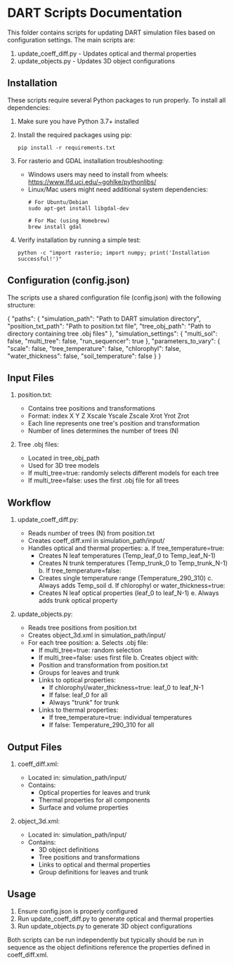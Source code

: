 DART Scripts Documentation
=======================

This folder contains scripts for updating DART simulation files based on configuration settings. The main scripts are:
1. update_coeff_diff.py - Updates optical and thermal properties
2. update_objects.py - Updates 3D object configurations

Installation
-----------
These scripts require several Python packages to run properly. To install all dependencies:

1. Make sure you have Python 3.7+ installed
2. Install the required packages using pip:
   ```
   pip install -r requirements.txt
   ```

3. For rasterio and GDAL installation troubleshooting:
   - Windows users may need to install from wheels: https://www.lfd.uci.edu/~gohlke/pythonlibs/
   - Linux/Mac users might need additional system dependencies:
     ```
     # For Ubuntu/Debian
     sudo apt-get install libgdal-dev
     
     # For Mac (using Homebrew)
     brew install gdal
     ```

4. Verify installation by running a simple test:
   ```
   python -c "import rasterio; import numpy; print('Installation successful!')"
   ```

Configuration (config.json)
--------------------------
The scripts use a shared configuration file (config.json) with the following structure:

{
    "paths": {
        "simulation_path": "Path to DART simulation directory",
        "position_txt_path": "Path to position.txt file",
        "tree_obj_path": "Path to directory containing tree .obj files"
    },
    "simulation_settings": {
        "multi_sol": false,
        "multi_tree": false,
        "run_sequencer": true
    },
    "parameters_to_vary": {
        "scale": false,
        "tree_temperature": false,
        "chlorophyl": false,
        "water_thickness": false,
        "soil_temperature": false
    }
}

Input Files
-----------
1. position.txt:
   - Contains tree positions and transformations
   - Format: index X Y Z Xscale Yscale Zscale Xrot Yrot Zrot
   - Each line represents one tree's position and transformation
   - Number of lines determines the number of trees (N)

2. Tree .obj files:
   - Located in tree_obj_path
   - Used for 3D tree models
   - If multi_tree=true: randomly selects different models for each tree
   - If multi_tree=false: uses the first .obj file for all trees

Workflow
--------
1. update_coeff_diff.py:
   - Reads number of trees (N) from position.txt
   - Creates coeff_diff.xml in simulation_path/input/
   - Handles optical and thermal properties:
     a. If tree_temperature=true:
        - Creates N leaf temperatures (Temp_leaf_0 to Temp_leaf_N-1)
        - Creates N trunk temperatures (Temp_trunk_0 to Temp_trunk_N-1)
     b. If tree_temperature=false:
        - Creates single temperature range (Temperature_290_310)
     c. Always adds Temp_soil
     d. If chlorophyl or water_thickness=true:
        - Creates N leaf optical properties (leaf_0 to leaf_N-1)
     e. Always adds trunk optical property

2. update_objects.py:
   - Reads tree positions from position.txt
   - Creates object_3d.xml in simulation_path/input/
   - For each tree position:
     a. Selects .obj file:
        - If multi_tree=true: random selection
        - If multi_tree=false: uses first file
     b. Creates object with:
        - Position and transformation from position.txt
        - Groups for leaves and trunk
        - Links to optical properties:
          * If chlorophyl/water_thickness=true: leaf_0 to leaf_N-1
          * If false: leaf_0 for all
          * Always "trunk" for trunk
        - Links to thermal properties:
          * If tree_temperature=true: individual temperatures
          * If false: Temperature_290_310 for all

Output Files
-----------
1. coeff_diff.xml:
   - Located in: simulation_path/input/
   - Contains:
     * Optical properties for leaves and trunk
     * Thermal properties for all components
     * Surface and volume properties

2. object_3d.xml:
   - Located in: simulation_path/input/
   - Contains:
     * 3D object definitions
     * Tree positions and transformations
     * Links to optical and thermal properties
     * Group definitions for leaves and trunk

Usage
-----
1. Ensure config.json is properly configured
2. Run update_coeff_diff.py to generate optical and thermal properties
3. Run update_objects.py to generate 3D object configurations

Both scripts can be run independently but typically should be run in sequence as the object definitions reference the properties defined in coeff_diff.xml.